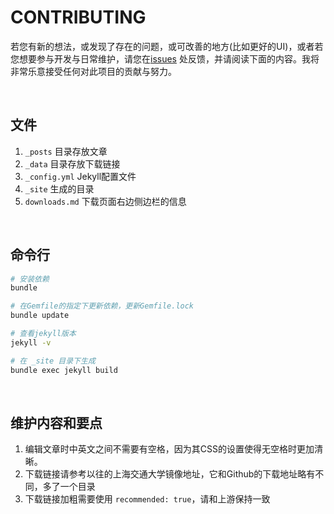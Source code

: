 # CONTRIBUTING

若您有新的想法，或发现了存在的问题，或可改善的地方(比如更好的UI)，或者若您想要参与开发与日常维护，请您在[issues](https://gitee.com/RubyKids/rubyinstaller.cn/issues) 处反馈，并请阅读下面的内容。我将非常乐意接受任何对此项目的贡献与努力。


<br>

## 文件

1. `_posts` 目录存放文章
2. `_data` 目录存放下载链接
3. `_config.yml` Jekyll配置文件
4. `_site` 生成的目录
5. `downloads.md` 下载页面右边侧边栏的信息

<br>

## 命令行

```bash
# 安装依赖
bundle

# 在Gemfile的指定下更新依赖，更新Gemfile.lock
bundle update

# 查看jekyll版本
jekyll -v

# 在 _site 目录下生成
bundle exec jekyll build    
```

<br>

## 维护内容和要点

1. 编辑文章时中英文之间不需要有空格，因为其CSS的设置使得无空格时更加清晰。
2. 下载链接请参考以往的上海交通大学镜像地址，它和Github的下载地址略有不同，多了一个目录
3. 下载链接加粗需要使用 `recommended: true`，请和上游保持一致

<br>
